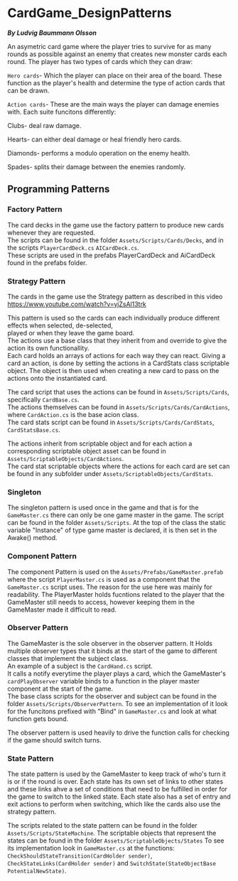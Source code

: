 # CardGame_DesignPatterns
***By Ludvig Baummann Olsson***

An asymetric card game where the player tries to survive for as many rounds as possible against an enemy that creates new monster cards each round.
The player has two types of cards which they can draw:

`Hero cards`- Which the player can place on their area of the board. These function as the player's health and determine the type of action cards that can be drawn.

`Action cards`- These are the main ways the player can damage enemies with. Each suite funcitons differently:

Clubs- deal raw damage.

Hearts- can either deal damage or heal friendly hero cards.

Diamonds- performs a modulo operation on the enemy health.

Spades- splits their damage between the enemies randomly.

## Programming Patterns

### Factory Pattern
The card decks in the game use the factory pattern to produce new cards whenever they are requested.\
The scripts can be found in the folder `Assets/Scripts/Cards/Decks`,
and in the scripts `PlayerCardDeck.cs` `AICardDeck.cs`.\
These scripts are used in the prefabs PlayerCardDeck and AiCardDeck found in the prefabs folder. 

### Strategy Pattern
The cards in the game use the Strategy pattern as described in this video\
https://www.youtube.com/watch?v=yjZsAl13trk

This pattern is used so the cards can each individually produce different effects when selected, de-selected,\
played or when they leave the game board.\
The actions use a base class that they inherit from and override to give the action its own functionallity.\
Each card holds an arrays of actions for each way they can react.
Giving a card an action, is done by setting the actions in a CardStats class scriptable object.
The object is then used when creating a new card to pass on the actions onto the instantiated card.

The card script that uses the actions can be found in `Assets/Scripts/Cards`, specifically `CardBase.cs`.\
The actions themselves can be found in `Assets/Scripts/Cards/CardActions`, where `CardAction.cs` is the base acion class.\
The card stats script can be found in `Assets/Scripts/Cards/CardStats`, `CardStatsBase.cs`.

The actions inherit from scriptable object and for each action a corresponding scriptable object asset can be found in `Assets/ScriptableObjects/CardActions`.\
The card stat scriptable objects where the actions for each card are set can be found in any subfolder under `Assets/ScriptableObjects/CardStats`.

### Singleton
The singleton pattern is used once in the game and that is for the `GameMaster.cs` there can only be one game master in the game.
The script can be found in the folder `Assets/Scripts`. At the top of the class the static variable "Instance" of type game master is declared, it is then set in the Awake() method.

### Component Pattern
The component Pattern is used on the `Assets/Prefabs/GameMaster.prefab` where the script `PlayerMaster.cs` is used as a component that the `GameMaster.cs` script uses.
The reason for the use here was mainly for readability. The PlayerMaster holds fucntions related to the player that the GameMaster still needs to access, however keeping them in the GameMaster made it difficult to read.

### Observer Pattern
The GameMaster is the sole observer in the observer pattern. It Holds multiple observer types that it binds at the start of the game to different classes that implement the subject class.\
An example of a subject is the `CardHand.cs` script.\
It calls a notify everytime the player plays a card, which the GameMaster's `cardPlayObserver` variable binds to a function in the player master component at the start of the game.\
The base class scripts for the observer and subject can be found in the folder `Assets/Scripts/ObserverPattern`.
To see an implementation of it look for the funcitons prefixed with "Bind" in `GameMaster.cs` and look at what function gets bound.

The observer pattern is used heavily to drive the function calls for checking if the game should switch turns.

### State Pattern
The state pattern is used by the GameMaster to keep track of who's turn it is or if the round is over.
Each state has its own set of links to other states and these links ahve a set of conditions that need to be fulfilled in order for the game to switch to the linked state.
Each state also has a set of entry and exit actions to perform when switching, which like the cards also use the strategy pattern.

The scripts related to the state pattern can be found in the folder `Assets/Scripts/StateMachine`.
The scriptable objects that represent the states can be found in the folder `Assets/ScriptableObjects/States`
To see its implementation look in `GameMaster.cs` at the functions: `CheckShouldStateTransition(CardHolder sender)`, `CheckStateLinks(CardHolder sender)` and `SwitchState(StateObjectBase PotentialNewState)`.
